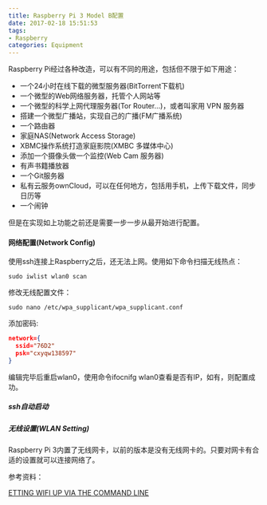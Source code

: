 ```yaml
---
title: Raspberry Pi 3 Model B配置
date: 2017-02-18 15:51:53
tags:
- Raspberry
categories: Equipment
---
```


Raspberry Pi经过各种改造，可以有不同的用途，包括但不限于如下用途：

* 一个24小时在线下载的微型服务器(BitTorrent下载机)
* 一个微型的Web网络服务器，托管个人网站等
* 一个微型的科学上网代理服务器(Tor Router...)，或者叫家用 VPN 服务器
* 搭建一个微型广播站，实现自己的广播(FM广播系统)
* 一个路由器
* 家庭NAS(Network Access Storage)
* XBMC操作系统打造家庭影院(XMBC 多媒体中心)
* 添加一个摄像头做一个监控(Web Cam 服务器)
* 有声书籍播放器
* 一个Git服务器
* 私有云服务ownCloud，可以在任何地方，包括用手机，上传下载文件，同步日历等
* 一个闹钟

但是在实现如上功能之前还是需要一步一步从最开始进行配置。

<!-- more -->

#### 网络配置(Network Config)

使用ssh连接上Raspberry之后，还无法上网。使用如下命令扫描无线热点：



````shell
sudo iwlist wlan0 scan
````

修改无线配置文件：

```
sudo nano /etc/wpa_supplicant/wpa_supplicant.conf
```

添加密码:

```json
network={    
  ssid="76D2"    
  psk="cxyqw138597"
}
```


编辑完毕后重启wlan0，使用命令ifocnifg wlan0查看是否有IP，如有，则配置成功。

##### ssh自动启动



##### 无线设置(WLAN Setting)

Raspberry Pi 3内置了无线网卡，以前的版本是没有无线网卡的。只要对网卡有合适的设置就可以连接网络了。









参考资料：

[ETTING WIFI UP VIA THE COMMAND LINE](https://www.raspberrypi.org/documentation/configuration/wireless/wireless-cli.md)



